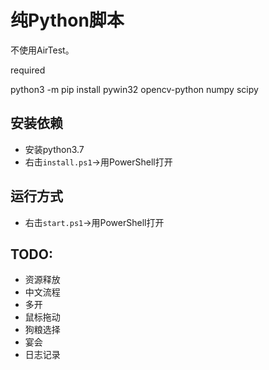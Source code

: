 # 纯Python脚本

不使用AirTest。

required

python3 -m pip install pywin32 opencv-python numpy scipy

## 安装依赖

- 安装python3.7
- 右击`install.ps1`->用PowerShell打开

## 运行方式

- 右击`start.ps1`->用PowerShell打开

## TODO:

- 资源释放
- 中文流程
- 多开
- 鼠标拖动
- 狗粮选择
- 宴会
- 日志记录
